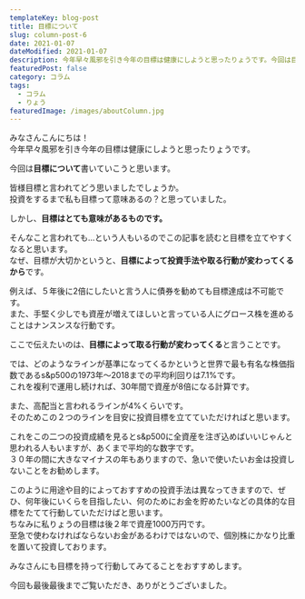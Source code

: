 ```yaml
---
templateKey: blog-post
title: 目標について
slug: column-post-6
date: 2021-01-07
dateModified: 2021-01-07
description: 今年早々風邪を引き今年の目標は健康にしようと思ったりょうです。今回は目標について書いていこうと思います。皆様目標と言われてどう思いましたでしょうか。投資をするまで私も目標って意味あるの？と思っていました。しかし、目標はとても意味があるものです。そんなこと言われても...という人もいるのでこの記事を読むと目標を立てやすくなると思います。なぜ、目標が大切かというと、目標によって投資手法や取る行動が変わってくるからです。例えば、５年後に2倍にしたいと言う人に債券を勧めても目標達成は不可能です。また、手堅く少しでも資産が増えてほしいと言っている人にグロース株を進めることはナンスンスな行動です。ここで伝えたいのは、目標によって取る行動が変わってくると言うことです。では、どのようなラインが基準になってくるかというと世界で最も有名な株価指数であるs&p500の1973年〜2018までの平均利回りは7.1%です。これを複利で運用し続ければ、30年間で資産が8倍になる計算です。また、高配当と言われるラインが4%くらいです。そのためこの２つのラインを目安に投資目標を立てていただければと思います。これをこの二つの投資成績を見るとs&p500に全資産を注ぎ込めばいいじゃんと思われる人もいますが、あくまで平均的な数字です。３０年の間に大きなマイナスの年もありますので、急いで使いたいお金は投資しないことをお勧めします。このように用途や目的によっておすすめの投資手法は異なってきますので、ぜひ、何年後にいくらを目指したい、何のためにお金を貯めたいなどの具体的な目標をたてて行動していただけばと思います。ちなみに私りょうの目標は後２年で資産1000万円です。至急で使わなければならないお金があるわけではないので、個別株にかなり比重を置いて投資しております。
featuredPost: false
category: コラム
tags:
  - コラム
  - りょう
featuredImage: /images/aboutColumn.jpg
---
```

みなさんこんにちは！<br>
今年早々風邪を引き今年の目標は健康にしようと思ったりょうです。

今回は<strong>目標について</strong>書いていこうと思います。

皆様目標と言われてどう思いましたでしょうか。<br>
投資をするまで私も目標って意味あるの？と思っていました。

しかし、<strong>目標はとても意味があるものです。</strong>

そんなこと言われても...という人もいるのでこの記事を読むと目標を立てやすくなると思います。<br>
なぜ、目標が大切かというと、<strong>目標によって投資手法や取る行動が変わってくるから</strong>です。

例えば、５年後に2倍にしたいと言う人に債券を勧めても目標達成は不可能です。<br>
また、手堅く少しでも資産が増えてほしいと言っている人にグロース株を進めることはナンスンスな行動です。

ここで伝えたいのは、<strong>目標によって取る行動が変わってくる</strong>と言うことです。

では、どのようなラインが基準になってくるかというと世界で最も有名な株価指数であるs&p500の1973年〜2018までの平均利回りは7.1%です。<br>
これを複利で運用し続ければ、30年間で資産が8倍になる計算です。

また、高配当と言われるラインが4%くらいです。<br>
そのためこの２つのラインを目安に投資目標を立てていただければと思います。

これをこの二つの投資成績を見るとs&p500に全資産を注ぎ込めばいいじゃんと思われる人もいますが、あくまで平均的な数字です。<br>
３０年の間に大きなマイナスの年もありますので、急いで使いたいお金は投資しないことをお勧めします。

このように用途や目的によっておすすめの投資手法は異なってきますので、ぜひ、何年後にいくらを目指したい、何のためにお金を貯めたいなどの具体的な目標をたてて行動していただけばと思います。<br>
ちなみに私りょうの目標は後２年で資産1000万円です。<br>
至急で使わなければならないお金があるわけではないので、個別株にかなり比重を置いて投資しております。

みなさんにも目標を持って行動してみてることをおすすめします。

今回も最後最後までご覧いただき、ありがとうございました。